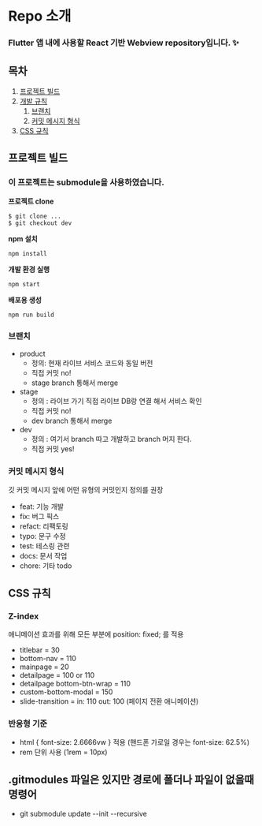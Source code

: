 # Repo 소개

### Flutter 앱 내에 사용할 React 기반 Webview repository입니다. ✨

## 목차

1. [프로젝트 빌드](#how-to-use)
2. [개발 규칙](#dev-rules)
   1. [브랜치](#branch)
   2. [커밋 메시지 형식](#commit)
3. [CSS 규칙](#css)

## 프로젝트 빌드 <a name="how-to-use"></a>

### 이 프로젝트는 submodule을 사용하였습니다.

**프로젝트 clone**

```
$ git clone ...
$ git checkout dev
```

**npm 설치**

```
npm install
```

**개발 환경 실행**

```
npm start
```

**배포용 생성**

```
npm run build
```

### 브랜치 <a name="branch"></a>

- product
  - 정의: 현재 라이브 서비스 코드와 동일 버전
  - 직접 커밋 no!
  - stage branch 통해서 merge
- stage
  - 정의 : 라이브 가기 직접 라이브 DB랑 연결 해서 서비스 확인
  - 직접 커밋 no!
  - dev branch 통해서 merge
- dev
  - 정의 : 여기서 branch 따고 개발하고 branch 머지 한다.
  - 직접 커밋 yes!

### 커밋 메시지 형식 <a name="commit"></a>

깃 커밋 메시지 앞에 어떤 유형의 커밋인지 정의를 권장

- feat: 기능 개발
- fix: 버그 픽스
- refact: 리팩토링
- typo: 문구 수정
- test: 테스링 관련
- docs: 문서 작업
- chore: 기타 todo

## CSS 규칙<a name="css"></a>

### Z-index

애니메이션 효과를 위해 모든 부분에 position: fixed; 를 적용

- titlebar = 30
- bottom-nav = 110
- mainpage = 20
- detailpage = 100 or 110
- detailpage bottom-btn-wrap = 110
- custom-bottom-modal = 150
- slide-transition = in: 110 out: 100 (페이지 전환 애니메이션)

### 반응형 기준

- html { font-size: 2.6666vw } 적용 (핸드폰 가로일 경우는 font-size: 62.5%)
- rem 단위 사용 (1rem = 10px)


## .gitmodules 파일은 있지만 경로에 폴더나 파일이 없을때 명령어

- git submodule update --init --recursive
